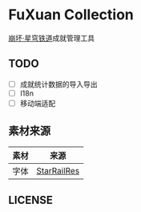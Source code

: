 # FuXuan Collection

[崩坏·星穹铁道](https://sr.mihoyo.com/)成就管理工具

## TODO

- [ ] 成就统计数据的导入导出
- [ ] I18n
- [ ] 移动端适配

## 素材来源

| 素材 | 来源 |
| --- | --- |
| 字体 | [StarRailRes](https://github.com/Mar-7th/StarRailRes) |

## LICENSE
